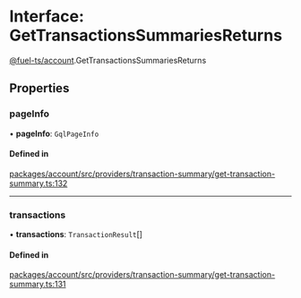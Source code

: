 # Interface: GetTransactionsSummariesReturns

[@fuel-ts/account](/api/Account/index.md).GetTransactionsSummariesReturns

## Properties

### pageInfo

• **pageInfo**: `GqlPageInfo`

#### Defined in

[packages/account/src/providers/transaction-summary/get-transaction-summary.ts:132](https://github.com/FuelLabs/fuels-ts/blob/7c77a797/packages/account/src/providers/transaction-summary/get-transaction-summary.ts#L132)

___

### transactions

• **transactions**: `TransactionResult`[]

#### Defined in

[packages/account/src/providers/transaction-summary/get-transaction-summary.ts:131](https://github.com/FuelLabs/fuels-ts/blob/7c77a797/packages/account/src/providers/transaction-summary/get-transaction-summary.ts#L131)
